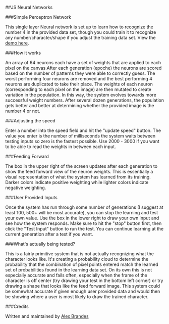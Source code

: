 ##JS Neural Networks

###Simple Perceptron Network

This single layer Neural network is set up to learn how to recognize the number 4 in the provided data set, though you could train it to recognize any number/character/shape if you adjust the training data set. View the [demo here](http://fouretch.com/projects/neural-networks).

###How it works

An array of 64 neurons each have a set of weights that are applied to each pixel on the canvas.After each generation (epoche) the neurons are scored based on the number of patterns they were able to correctly guess. The worst performing four neurons are removed and the best performing 4 neurons are duplicated to take their place. The weights of each neuron (corresponding to each pixel on the image) are then mutated to create variation in the population. In this way, the system evolves towards more successful weight numbers. After several dozen generations, the population gets better and better at determining whether the provided image is the number 4 or not.

###Adjusting the speed

Enter a number into the speed field and hit the "update speed" button. The value you enter is the number of milliseconds the system waits between testing inputs so zero is the fastest possible. Use 2000 - 3000 if you want to be able to read the weights in between each input.

###Feeding Forward

The box in the upper right of the screen updates after each generation to show the feed forward view of the neuron weights. This is essentially a visual representation of what the system has learned from its training. Darker colors indicate positive weighting while lighter colors indicate negative weighting.

###User Provided Inputs

Once the system has run through some number of generations (I suggest at least 100, 500+ will be most accurate), you can stop the learning and test your own value. Use the box in the lower right to draw your own input and see how the system responds. Make sure to hit the "stop" button first, then click the "Test Input" button to run the test. You can continue learning at the current generation after a test if you want.

###What's actually being tested?

This is a fairly primitive system that is not actually recognizing what the character looks like. It's creating a probability cloud to determine the probability that the combination of pixel points entered match the learned set of probabilities found in the learning data set. On its own this is not especially accurate and fails often, especially when the frame of the character is off center (try drawing your test in the bottom left corner) or try drawing a shape that looks like the feed forward image. This system could be somewhat accurate if given enough user provided data and would then be showing where a user is most likely to draw the trained character.

###Credits

Written and maintained by [Alex Brandes](https://github.com/alexbrandes)


